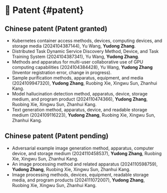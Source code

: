 # 🔧 Patent {#patent}

## Chinese patent (Patent granted)
- Kubernetes container access methods, devices, computing devices, and storage media (2024104387144), Yu Wang, **Yudong Zhang**.
- Distributed Task Dynamic Service Discovery Method, Device, and Task Training System (2024104387341), Yu Wang, **Yudong Zhang**.
- Methods and apparatus for multi-user collaborative use of GPU computing capabilities (2024104384428), Yu Wang, **Yudong Zhang** (Inventor registration error, change in progress).
- Sample purification methods, apparatus, equipment, and media (2024109947320), **Yudong Zhang**, Ruobing Xie, Xingwu Sun, Zhanhui Kang.
- Model hallucination detection method, apparatus, device, storage medium, and program product (2024110474366), **Yudong Zhang**, Ruobing Xie, Xingwu Sun, Zhanhui Kang.
- Text generation method, apparatus, device, and readable storage medium (2024109116223), **Yudong Zhang**, Ruobing Xie, Xingwu Sun, Zhanhui Kang.

## Chinese patent (Patent pending)
- Adversarial example image generation method, apparatus, computer device, and storage medium (2024110458537), **Yudong Zhang**, Ruobing Xie, Xingwu Sun, Zhanhui Kang.
- An image processing method and related apparatus (2024110598759), **Yudong Zhang**, Ruobing Xie, Xingwu Sun, Zhanhui Kang.
- Image processing methods, devices, equipment, readable storage media, and program products (2024111072007), **Yudong Zhang**, Ruobing Xie, Xingwu Sun, Zhanhui Kang.
